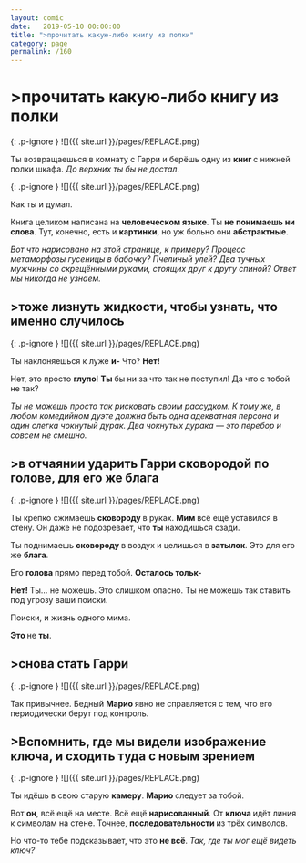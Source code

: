 ```yaml
---
layout: comic
date:   2019-05-10 00:00:00 
title: ">прочитать какую-либо книгу из полки"
category: page
permalink: /160
---
```

# >прочитать какую-либо книгу из полки

{: .p-ignore }
![]({{ site.url }}/pages/REPLACE.png)

Ты возвращаешься в комнату с Гарри и берёшь одну из <strong>книг </strong>с нижней полки шкафа. <em>До верхних ты бы не достал</em>.

{: .p-ignore }
![]({{ site.url }}/pages/REPLACE.png)

Как ты и думал.

Книга целиком написана на <strong>человеческом языке</strong>. Ты <strong>не понимаешь ни слова</strong>. Тут, конечно, есть и <strong>картинки</strong>, но уж больно они <strong>абстрактные</strong>.

<em>Вот что нарисовано на этой странице, к примеру? Процесс метаморфозы гусеницы в бабочку? Пчелиный улей? Два тучных мужчины со скрещёнными руками, стоящих друг к другу спиной? Ответ мы никогда не узнаем.</em>

## >тоже лизнуть жидкости, чтобы узнать, что именно случилось

{: .p-ignore }
![]({{ site.url }}/pages/REPLACE.png)

Ты наклоняешься к луже <strong>и-</strong> Что? <strong>Нет!</strong>

Нет, это просто <strong>глупо</strong>! <strong>Ты </strong>бы ни за что так не поступил! Да что с тобой не так?

<em>Ты не можешь просто так рисковать своим рассудком. К тому же, в любом комедийном дуэте должна быть одна адекватная персона и один слегка чокнутый дурак. Два чокнутых дурака — это перебор и совсем не смешно.</em>

## >в отчаянии ударить Гарри сковородой по голове, для его же блага

{: .p-ignore }
![]({{ site.url }}/pages/REPLACE.png)

Ты крепко сжимаешь <strong>сковороду </strong>в руках. <strong>Мим </strong>всё ещё уставился в стену. Он даже не подозревает, что <strong>ты </strong>находишься сзади.

Ты поднимаешь <strong>сковороду </strong>в воздух и целишься в <strong>затылок</strong>. Это для его же <strong>блага</strong>.

Его <strong>голова </strong>прямо перед тобой. <strong>Осталось тольк-</strong>

<strong>Нет! </strong>Ты… не можешь. Это слишком опасно. Ты не можешь так ставить под угрозу ваши поиски. 

Поиски, и жизнь одного мима.

<strong>Это </strong>не <strong>ты</strong>.

## >снова стать Гарри

{: .p-ignore }
![]({{ site.url }}/pages/REPLACE.png)

Так привычнее. Бедный <strong>Марио </strong>явно не справляется с тем, что его периодически берут под контроль.

## >Вспомнить, где мы видели изображение ключа, и сходить туда с новым зрением

{: .p-ignore }
![]({{ site.url }}/pages/REPLACE.png)

Ты идёшь в свою старую <strong>камеру</strong>. <strong>Марио </strong>следует за тобой.

Вот <strong>он</strong>, всё ещё на месте. Всё ещё <strong>нарисованный</strong>. От <strong>ключа </strong>идёт линия к символам на стене. Точнее, <strong>последовательности </strong>из трёх<strong> </strong>символов.

Но что-то тебе подсказывает, что это <strong>не всё</strong>. <em>Так, где ты мог ещё видеть ключ?</em>
